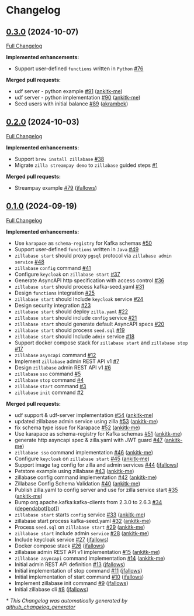 # Changelog

## [0.3.0](https://github.com/aklivity/zillabase/tree/0.3.0) (2024-10-07)

[Full Changelog](https://github.com/aklivity/zillabase/compare/0.2.0...0.3.0)

**Implemented enhancements:**

- Support user-defined `functions` written in `Python` [\#76](https://github.com/aklivity/zillabase/issues/76)

**Merged pull requests:**

- udf server - python example [\#91](https://github.com/aklivity/zillabase/pull/91) ([ankitk-me](https://github.com/ankitk-me))
- udf server - python implementation [\#90](https://github.com/aklivity/zillabase/pull/90) ([ankitk-me](https://github.com/ankitk-me))
- Seed users with initial balance [\#89](https://github.com/aklivity/zillabase/pull/89) ([akrambek](https://github.com/akrambek))

## [0.2.0](https://github.com/aklivity/zillabase/tree/0.2.0) (2024-10-03)

[Full Changelog](https://github.com/aklivity/zillabase/compare/0.1.0...0.2.0)

**Implemented enhancements:**

- Support `brew install zillabase` [\#38](https://github.com/aklivity/zillabase/issues/38)
- Migrate `zilla streampay demo` to `zillabase` guided steps [\#1](https://github.com/aklivity/zillabase/issues/1)

**Merged pull requests:**

- Streampay example [\#79](https://github.com/aklivity/zillabase/pull/79) ([jfallows](https://github.com/jfallows))

## [0.1.0](https://github.com/aklivity/zillabase/tree/0.1.0) (2024-09-19)

[Full Changelog](https://github.com/aklivity/zillabase/compare/500f474c76783292c8848b124cf81831dfb36440...0.1.0)

**Implemented enhancements:**

- Use `karapace` as `schema-registry` for Kafka schemas [\#50](https://github.com/aklivity/zillabase/issues/50)
- Support user-defined `functions` written in `Java` [\#49](https://github.com/aklivity/zillabase/issues/49)
- `zillabase start` should proxy `pgsql` protocol via `zillabase admin service` [\#48](https://github.com/aklivity/zillabase/issues/48)
- `zillabase` `config` command [\#41](https://github.com/aklivity/zillabase/issues/41)
- Configure `keycloak` on `zillabase start` [\#37](https://github.com/aklivity/zillabase/issues/37)
- Generate AsyncAPI http specification with access control [\#36](https://github.com/aklivity/zillabase/issues/36)
- `zillabase start` should process kafka-seed.yaml [\#31](https://github.com/aklivity/zillabase/issues/31)
- Design `functions` integration [\#25](https://github.com/aklivity/zillabase/issues/25)
- `zillabase start` should Include `keycloak` service [\#24](https://github.com/aklivity/zillabase/issues/24)
- Design security integration [\#23](https://github.com/aklivity/zillabase/issues/23)
- `zillabase start` should deploy `zilla.yaml` [\#22](https://github.com/aklivity/zillabase/issues/22)
- `zillabase start` should include `config` service [\#21](https://github.com/aklivity/zillabase/issues/21)
- `zillabase start` should generate default AsyncAPI specs [\#20](https://github.com/aklivity/zillabase/issues/20)
- `zillabase start` should process `seed.sql` [\#19](https://github.com/aklivity/zillabase/issues/19)
- `zillabase start` should Include `admin` service [\#18](https://github.com/aklivity/zillabase/issues/18)
- Support docker compose stack for `zillabase start` and `zillabase stop` [\#17](https://github.com/aklivity/zillabase/issues/17)
- `zillabase` `asyncapi` command [\#12](https://github.com/aklivity/zillabase/issues/12)
- Implement `zillabase` admin REST API v1 [\#7](https://github.com/aklivity/zillabase/issues/7)
- Design `zillabase` admin REST API v1 [\#6](https://github.com/aklivity/zillabase/issues/6)
- `zillabase` `sso` command [\#5](https://github.com/aklivity/zillabase/issues/5)
- `zillabase` `stop` command [\#4](https://github.com/aklivity/zillabase/issues/4)
- `zillabase` `start` command [\#3](https://github.com/aklivity/zillabase/issues/3)
- `zillabase` `init` command [\#2](https://github.com/aklivity/zillabase/issues/2)

**Merged pull requests:**

- udf support & udf-server implementation [\#54](https://github.com/aklivity/zillabase/pull/54) ([ankitk-me](https://github.com/ankitk-me))
- updated zillabase admin service using zilla [\#53](https://github.com/aklivity/zillabase/pull/53) ([ankitk-me](https://github.com/ankitk-me))
- fix schema type issue for Karapace [\#52](https://github.com/aklivity/zillabase/pull/52) ([ankitk-me](https://github.com/ankitk-me))
- Use karapace as schema-registry for Kafka schemas [\#51](https://github.com/aklivity/zillabase/pull/51) ([ankitk-me](https://github.com/ankitk-me))
- generate http asyncapi spec & zilla.yaml with JWT guard [\#47](https://github.com/aklivity/zillabase/pull/47) ([ankitk-me](https://github.com/ankitk-me))
- `zillabase sso` command implementation [\#46](https://github.com/aklivity/zillabase/pull/46) ([ankitk-me](https://github.com/ankitk-me))
- Configure `keycloak` on `zillabase start` [\#45](https://github.com/aklivity/zillabase/pull/45) ([ankitk-me](https://github.com/ankitk-me))
- Support image tag config for zilla and admin services [\#44](https://github.com/aklivity/zillabase/pull/44) ([jfallows](https://github.com/jfallows))
- Petstore example using zillabase [\#43](https://github.com/aklivity/zillabase/pull/43) ([ankitk-me](https://github.com/ankitk-me))
- zillabase config command implementation [\#42](https://github.com/aklivity/zillabase/pull/42) ([ankitk-me](https://github.com/ankitk-me))
- Zillabase Config Schema Validation [\#40](https://github.com/aklivity/zillabase/pull/40) ([ankitk-me](https://github.com/ankitk-me))
- Publish zilla.yaml to config server and use for zilla service start [\#35](https://github.com/aklivity/zillabase/pull/35) ([ankitk-me](https://github.com/ankitk-me))
- Bump org.apache.kafka:kafka-clients from 2.3.0 to 2.6.3 [\#34](https://github.com/aklivity/zillabase/pull/34) ([dependabot[bot]](https://github.com/apps/dependabot))
- `zillabase start` starts `config` service [\#33](https://github.com/aklivity/zillabase/pull/33) ([ankitk-me](https://github.com/ankitk-me))
- zillabase start process kafka-seed.yaml [\#32](https://github.com/aklivity/zillabase/pull/32) ([ankitk-me](https://github.com/ankitk-me))
- Process `seed.sql` on `zillabase start` [\#29](https://github.com/aklivity/zillabase/pull/29) ([ankitk-me](https://github.com/ankitk-me))
- `zillabase start` include admin `service` [\#28](https://github.com/aklivity/zillabase/pull/28) ([ankitk-me](https://github.com/ankitk-me))
- Include keycloak service [\#27](https://github.com/aklivity/zillabase/pull/27) ([jfallows](https://github.com/jfallows))
- Docker compose stack [\#26](https://github.com/aklivity/zillabase/pull/26) ([jfallows](https://github.com/jfallows))
- zillabase admin REST API v1 implementation [\#15](https://github.com/aklivity/zillabase/pull/15) ([ankitk-me](https://github.com/ankitk-me))
- `zillabase asyncapi` command implementation [\#14](https://github.com/aklivity/zillabase/pull/14) ([ankitk-me](https://github.com/ankitk-me))
- Initial admin REST API definition [\#13](https://github.com/aklivity/zillabase/pull/13) ([jfallows](https://github.com/jfallows))
- Initial implementation of stop command [\#11](https://github.com/aklivity/zillabase/pull/11) ([jfallows](https://github.com/jfallows))
- Initial implementation of start command [\#10](https://github.com/aklivity/zillabase/pull/10) ([jfallows](https://github.com/jfallows))
- Implement zillabase init command [\#9](https://github.com/aklivity/zillabase/pull/9) ([jfallows](https://github.com/jfallows))
- Initial zillabase cli [\#8](https://github.com/aklivity/zillabase/pull/8) ([jfallows](https://github.com/jfallows))



\* *This Changelog was automatically generated by [github_changelog_generator](https://github.com/github-changelog-generator/github-changelog-generator)*
